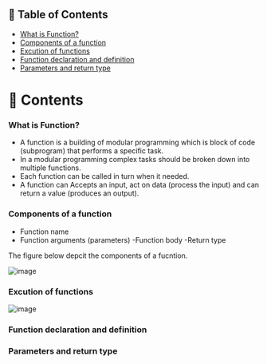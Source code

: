 ## 📗 Table of Contents

- [What is Function?](#what-is-function)
- [Components of a function](#components)
- [Excution of functions](#excution)
- [Function declaration and definition](#declaration-and-definition)
- [Parameters and return type](#parameters-and-return)

# 📖 Contents

### What is Function? <a name="what-is-function"></a>

- A function is a building of modular programming which is block of code (subprogram) that performs a specific task.
- In a modular programming complex tasks should be broken down into multiple functions.
- Each function can be called in turn when it needed.
- A function can Accepts an input, act on data (process the input) and can return a value (produces an output).

### Components of a function <a name="components"></a>
- Function name
- Function arguments (parameters)
 -Function body
 -Return type
 
 The figure below depcit the components of a fucntion.
 
 ![image](https://github.com/SWEG-2015-EC-Batch/FoP-II-Practical-Activities/assets/73167960/f568b1eb-5955-4e11-9777-ad4e48fab599)
 
### Excution of functions <a name="excution"></a>

![image](https://github.com/SWEG-2015-EC-Batch/FoP-II-Practical-Activities/assets/73167960/aa8fb8eb-e1f8-41a3-b70a-0adc65e35436)

### Function declaration and definition <a name="declaration-and-definition"></a>


### Parameters and return type <a name="parameters-and-return"></a>
 



